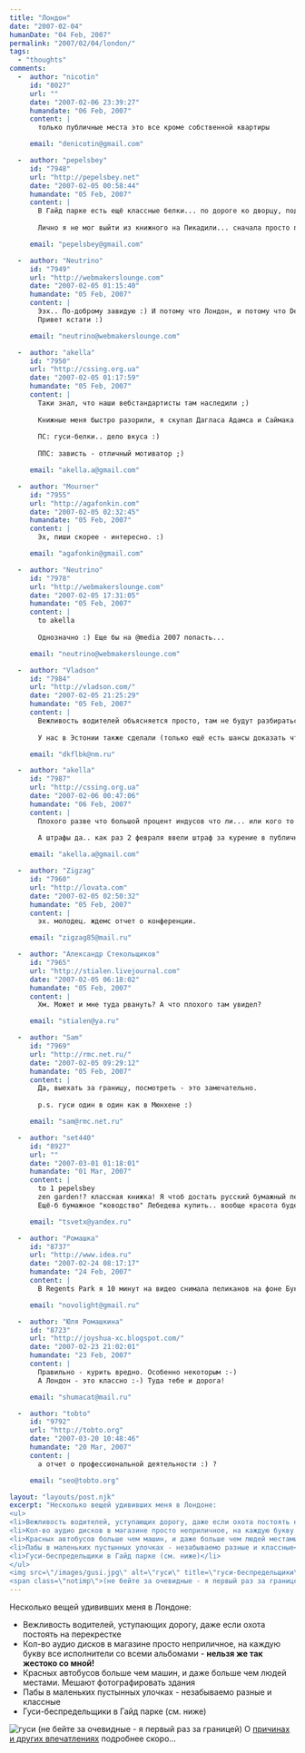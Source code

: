 ```yaml
---
title: "Лондон"
date: "2007-02-04"
humanDate: "04 Feb, 2007"
permalink: "2007/02/04/london/"
tags: 
  - "thoughts"
comments: 
  -  author: "nicotin"
     id: "8027"
     url: ""
     date: "2007-02-06 23:39:27"
     humandate: "06 Feb, 2007"
     content: | 
       только публичные места это все кроме собственной квартиры

     email: "denicotin@gmail.com"

  -  author: "pepelsbey"
     id: "7948"
     url: "http://pepelsbey.net"
     date: "2007-02-05 00:58:44"
     humandate: "05 Feb, 2007"
     content: | 
       В Гайд парке есть ещё классные белки... по дороге ко дворцу, под огромными дубами, где я спал... какие воспоминания. Обязательно подробный рассказ и фотографии!
       
       Лично я не мог выйти из книжного на Пикадили... сначала просто потому, что заблудился на 5-ти этажах, а потом потому, что подошёл к шкафам с книгами по веб-разработке. Еле вырвался малой кровью — CSS Zen Garden, парочка Pocket Reference :)

     email: "pepelsbey@gmail.com"

  -  author: "Neutrino"
     id: "7949"
     url: "http://webmakerslounge.com"
     date: "2007-02-05 01:15:40"
     humandate: "05 Feb, 2007"
     content: | 
       Ээх.. По-доброму завидую :) И потому что Лондон, и потому что Designertopia...
       Привет кстати :)

     email: "neutrino@webmakerslounge.com"

  -  author: "akella"
     id: "7950"
     url: "http://cssing.org.ua"
     date: "2007-02-05 01:17:59"
     humandate: "05 Feb, 2007"
     content: | 
       Таки знал, что наши вебстандартисты там наследили ;)
       
       Книжные меня быстро разорили, я скупал Дагласа Адамса и Саймака. )
       
       ПС: гуси-белки.. дело вкуса :)
       
       ППС: зависть - отличный мотиватор ;)

     email: "akella.a@gmail.com"

  -  author: "Mourner"
     id: "7955"
     url: "http://agafonkin.com"
     date: "2007-02-05 02:32:45"
     humandate: "05 Feb, 2007"
     content: | 
       Эх, пиши скорее - интересно. :)

     email: "agafonkin@gmail.com"

  -  author: "Neutrino"
     id: "7978"
     url: "http://webmakerslounge.com"
     date: "2007-02-05 17:31:05"
     humandate: "05 Feb, 2007"
     content: | 
       to akella
       
       Однозначно :) Еще бы на @media 2007 попасть...

     email: "neutrino@webmakerslounge.com"

  -  author: "Vladson"
     id: "7984"
     url: "http://vladson.com/"
     date: "2007-02-05 21:25:29"
     humandate: "05 Feb, 2007"
     content: | 
       Вежливость водителей объясняется просто, там не будут разбираться кто прав кто нет, пешеход всегда прав, а штрафы ГИГАНТСКИЕ
       
       У нас в Эстонии также сделали (только ещё есть шансы доказать что пешеход виноват, но это не просто) так не прошло и пары лет как водители резко "подобрели"

     email: "dkflbk@nm.ru"

  -  author: "akella"
     id: "7987"
     url: "http://cssing.org.ua"
     date: "2007-02-06 00:47:06"
     humandate: "06 Feb, 2007"
     content: | 
       Плохого разве что большой процент индусов что ли... или кого то в таком духе - ничего против них не имею - но не так же много...
       
       А штрафы да.. как раз 2 февраля ввели штраф за курение в публичных местах - 200 фунтов(~400$)

     email: "akella.a@gmail.com"

  -  author: "Zigzag"
     id: "7960"
     url: "http://lovata.com"
     date: "2007-02-05 02:50:32"
     humandate: "05 Feb, 2007"
     content: | 
       эх. молодец. ждемс отчет о конференции.

     email: "zigzag85@mail.ru"

  -  author: "Александр Стекольщиков"
     id: "7965"
     url: "http://stialen.livejournal.com"
     date: "2007-02-05 06:18:02"
     humandate: "05 Feb, 2007"
     content: | 
       Хм. Может и мне туда рвануть? А что плохого там увидел?

     email: "stialen@ya.ru"

  -  author: "Sam"
     id: "7969"
     url: "http://rmc.net.ru/"
     date: "2007-02-05 09:29:12"
     humandate: "05 Feb, 2007"
     content: | 
       Да, выехать за границу, посмотреть - это замечательно.
       
       p.s. гуси один в один как в Мюнхене :)

     email: "sam@rmc.net.ru"

  -  author: "set440"
     id: "8927"
     url: ""
     date: "2007-03-01 01:18:01"
     humandate: "01 Mar, 2007"
     content: | 
       to 1 pepelsbey
       zen garden!? классная книжка! Я чтоб достать русский бумажный перевод мотался по Киеву, не нашёл, попросил под заказ привезти. Теперь дома у меня лежит..
       Ещё-б бумажное "ководство" Лебедева купить.. вообще красота будет!

     email: "tsvetx@yandex.ru"

  -  author: "Ромашка"
     id: "8737"
     url: "http://www.idea.ru"
     date: "2007-02-24 08:17:17"
     humandate: "24 Feb, 2007"
     content: | 
       В Regents Park я 10 минут на видео снимала пеликанов на фоне Букингемского дворца. Восмоминания на всю жизнь.

     email: "novolight@gmail.ru"

  -  author: "Юля Ромашкина"
     id: "8723"
     url: "http://joyshua-xc.blogspot.com/"
     date: "2007-02-23 21:02:01"
     humandate: "23 Feb, 2007"
     content: | 
       Правильно - курить вредно. Особенно некоторым :-) 
       А Лондон - это классно :-) Туда тебе и дорога!

     email: "shumacat@mail.ru"

  -  author: "tobto"
     id: "9792"
     url: "http://tobto.org"
     date: "2007-03-20 10:48:46"
     humandate: "20 Mar, 2007"
     content: | 
       а отчет о профессиональной деятельности :) ?

     email: "seo@tobto.org"

layout: "layouts/post.njk"
excerpt: "Несколько вещей удививших меня в Лондоне:
<ul>
<li>Вежливость водителей, уступающих дорогу, даже если охота постоять на перекрестке</li>
<li>Кол-во аудио дисков в магазине просто неприличное, на каждую букву все исполнители со всеми альбомами - <strong>нельзя же так жестоко со мной!</strong></li>
<li>Красных автобусов больше чем машин, и даже больше чем людей местами. Мешают фотографировать здания</li>
<li>Пабы в маленьких пустынных улочках - незабываемо разные и классные</li>
<li>Гуси-беспредельщики в Гайд парке (см. ниже)</li>
</ul>
<img src=\"/images/gusi.jpg\" alt=\"гуси\" title=\"гуси-беспредельщики\" />
<span class=\"notimp\">(не бейте за очевидные - я первый раз за границей)</span> О <a href=\"http://www.designertopia.net/\">причинах и других впечатлениях</a> подробнее скоро...,"
---
```


Несколько вещей удививших меня в Лондоне:
<ul>
<li>Вежливость водителей, уступающих дорогу, даже если охота постоять на перекрестке</li>
<li>Кол-во аудио дисков в магазине просто неприличное, на каждую букву все исполнители со всеми альбомами - <strong>нельзя же так жестоко со мной!</strong></li>
<li>Красных автобусов больше чем машин, и даже больше чем людей местами. Мешают фотографировать здания</li>
<li>Пабы в маленьких пустынных улочках - незабываемо разные и классные</li>
<li>Гуси-беспредельщики в Гайд парке (см. ниже)</li>
</ul>
<img src="/images/gusi.jpg" alt="гуси" title="гуси-беспредельщики" />
<span class="notimp">(не бейте за очевидные - я первый раз за границей)</span> О <a href="http://www.designertopia.net/">причинах и других впечатлениях</a> подробнее скоро...
